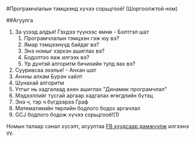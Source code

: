 #Програмчлалын тэмцээнд хүчээ сорьцгооё! 
(Шоргоолжтой ном)

##Агуулга

1. За үзээд алдъя! Гэхдээ түүнээс өмнө - Бэлтгэл шат
   1. Програмчлалын тэмцээн гэж юу вэ?
   2. Ямар тэмцээнүүд байдаг вэ?
   3. Энэ номыг хэрхэн ашиглах вэ?
   4. Бодолтоо яаж илгээх вэ?
   5. Үр дүнтэй алгоритм бичихийн тулд яах вэ?
2. Сууриасаа эхэлье! - Анхан шат
  1. Анхны алхам Бүрэн хайлт          
  2. Шунахай алгоритм   
  3. Утгыг нь хадгалаад ахин ашиглах "Динамик програмчлал"
  4. Мэдээллийг тусгай аргаар хадгалах өгөгдлийн бүтэц
  5. Энэ ч, тэр ч бүгдээрээ Граф
  6. Математикийн төрлийн бодлого бодох аргачлал
  7. GCJ бодлого бодож хүчээ сорьцгооё!(1)


Номын талаар санал хүсэлт, асуултаа [FB хуудсаар дамжуулж](https://www.facebook.com/%D0%A8%D0%BE%D1%80%D0%B3%D0%BE%D0%BE%D0%BB%D0%B6%D1%82%D0%BE%D0%B9-%D0%9D%D0%BE%D0%BC-110449550412343/) илгээнэ үү.

